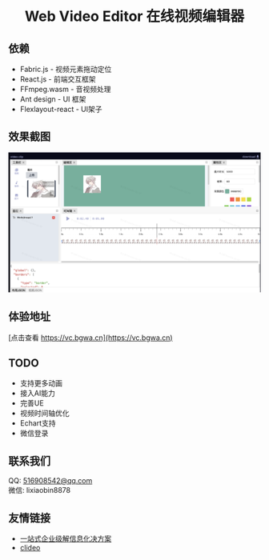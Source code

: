 <h1 align="center">Web Video Editor 在线视频编辑器</h1>

## 依赖
* Fabric.js  - 视频元素拖动定位
* React.js - 前端交互框架
* FFmpeg.wasm - 音视频处理
* Ant design - UI 框架
* Flexlayout-react - UI架子

## 效果截图
![demo image](vc.png)

## 体验地址
[点击查看 https://vc.bgwa.cn](https://vc.bgwa.cn)

## TODO

* 支持更多动画
* 接入AI能力
* 完善UE
* 视频时间轴优化
* Echart支持
* 微信登录

## 联系我们
QQ: 516908542@qq.com  
微信: lixiaobin8878

## 友情链接
* [一站式企业级解信息化决方案](https://github.com/lixiaobin-bjhl/mall-crm-erp)
* [clideo](https://clideo.com/)